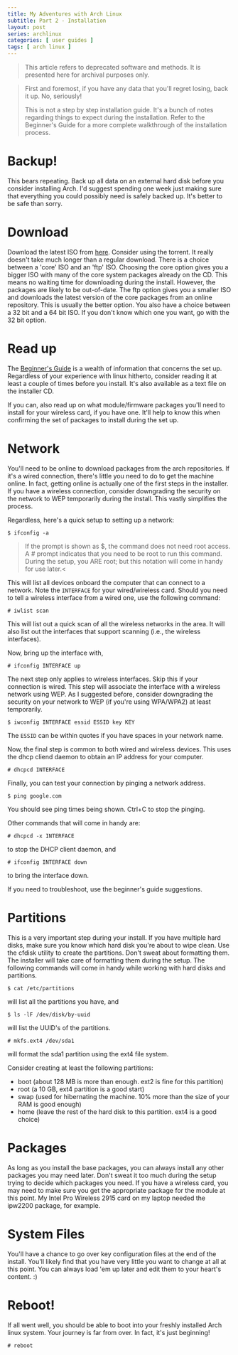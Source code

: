 ```yaml
---
title: My Adventures with Arch Linux
subtitle: Part 2 - Installation
layout: post
series: archlinux
categories: [ user guides ]
tags: [ arch linux ]
---
```


> This article refers to deprecated software and methods.
> It is presented here for archival purposes only.

> First and foremost, if you have any data that you'll regret losing, back it up.
> No, seriously!
>
> This is not a step by step installation guide.
> It's a bunch of notes regarding things to expect during the installation.
> Refer to the Beginner's Guide for a more complete walkthrough of the installation process.

# Backup!

This bears repeating.
Back up all data on an external hard disk before you consider installing Arch.
I'd suggest spending one week just making sure that everything you could possibly need is safely backed up.
It's better to be safe than sorry.

# Download

Download the latest ISO from [here](http://www.archlinux.org/download/).
Consider using the torrent.
It really doesn't take much longer than a regular download.
There is a choice between a 'core' ISO and an 'ftp' ISO.
Choosing the core option gives you a bigger ISO with many of the core system packages already on the CD.
This means no waiting time for downloading during the install.
However, the packages are likely to be out-of-date.
The ftp option gives you a smaller ISO and downloads the latest version of the core packages from an online repository.
This is usually the better option.
You also have a choice between a 32 bit and a 64 bit ISO.
If you don't know which one you want, go with the 32 bit option.

# Read up

The [Beginner's Guide](http://wiki.archlinux.org/index.php/Beginners_Guide) is a wealth of information that concerns the set up.
Regardless of your experience with linux hitherto, consider reading it at least a couple of times before you install.
It's also available as a text file on the installer CD.

If you can, also read up on what module/firmware packages you'll need to install for your wireless card, if you have one.
It'll help to know this when confirming the set of packages to install during the set up.

# Network

You'll need to be online to download packages from the arch repositories.
If it's a wired connection, there's little you need to do to get the machine online.
In fact, getting online is actually one of the first steps in the installer.
If you have a wireless connection, consider downgrading the security on the network to WEP temporarily during the install.
This vastly simplifies the process.

Regardless, here's a quick setup to setting up a network:

    $ ifconfig -a

> If the prompt is shown as $, the command does not need root access.
> A # prompt indicates that you need to be root to run this command.
> During the setup, you ARE root;
> but this notation will come in handy for use later.<

This will list all devices onboard the computer that can connect to a network.
Note the `INTERFACE` for your wired/wireless card.
Should you need to tell a wireless interface from a wired one, use the following command:

    # iwlist scan

This will list out a quick scan of all the wireless networks in the area.
It will also list out the interfaces that support scanning (i.e., the wireless interfaces).

Now, bring up the interface with,

    # ifconfig INTERFACE up

The next step only applies to wireless interfaces.
Skip this if your connection is wired.
This step will associate the interface with a wireless network using WEP.
As I suggested before, consider downgrading the security on your network to WEP (if you're using WPA/WPA2) at least temporarily.

    $ iwconfig INTERFACE essid ESSID key KEY

The `ESSID` can be within quotes if you have spaces in your network name.

Now, the final step is common to both wired and wireless devices.
This uses the dhcp cliend daemon to obtain an IP address for your computer.

    # dhcpcd INTERFACE

Finally, you can test your connection by pinging a network address.

    $ ping google.com

You should see ping times being shown. Ctrl+C to stop the pinging.

Other commands that will come in handy are:

    # dhcpcd -x INTERFACE

to stop the DHCP client daemon, and

    # ifconfig INTERFACE down

to bring the interface down.

If you need to troubleshoot, use the beginner's guide suggestions.

# Partitions

This is a very important step during your install.
If you have multiple hard disks, make sure you know which hard disk you're about to wipe clean.
Use the cfdisk utility to create the partitions.
Don't sweat about formatting them.
The installer will take care of formatting them during the setup.
The following commands will come in handy while working with hard disks and partitions.

    $ cat /etc/partitions

will list all the partitions you have, and

    $ ls -lF /dev/disk/by-uuid

will list the UUID's of the partitions.

    # mkfs.ext4 /dev/sda1

will format the sda1 partition using the ext4 file system.

Consider creating at least the following partitions:

- boot (about 128 MB is more than enough. ext2 is fine for this partition)
- root (a 10 GB, ext4 partition is a good start)
- swap (used for hibernating the machine. 10% more than the size of your RAM is good enough)
- home (leave the rest of the hard disk to this partition. ext4 is a good choice)

# Packages

As long as you install the base packages, you can always install any other packages you may need later.
Don't sweat it too much during the setup trying to decide which packages you need.
If you have a wireless card, you may need to make sure you get the appropriate package for the module at this point.
My Intel Pro Wireless 2915 card on my laptop needed the ipw2200 package, for example.

# System Files

You'll have a chance to go over key configuration files at the end of the install.
You'll likely find that you have very little you want to change at all at this point.
You can always load 'em up later and edit them to your heart's content. :)

# Reboot!

If all went well, you should be able to boot into your freshly installed Arch linux system.
Your journey is far from over.
In fact, it's just beginning!

    # reboot

